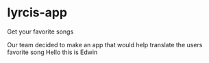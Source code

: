 # lyrcis-app
Get your favorite songs

Our team decided to make an app that would help translate the users favorite song
Hello this is Edwin